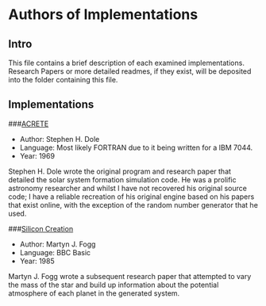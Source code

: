 # Authors of Implementations

## Intro

This file contains a brief description of each examined implementations. Research Papers or more detailed readmes, if they exist, will be deposited into the 
folder containing this file.

## Implementations

###[ACRETE](https://scholar.google.com/scholar?cluster=2649232823724285381&hl=en&as_sdt=0,5)

- Author: Stephen H. Dole
- Language: Most likely FORTRAN due to it being written for a IBM 7044.
- Year: 1969

Stephen H. Dole wrote the original program and research paper that detailed the solar system formation simulation code. He was a prolific astronomy 
researcher and whilst I have not recovered his original source code; I have a reliable recreation of his original engine based on his papers that exist online, 
with the exception of the random number generator that he used.

###[Silicon Creation](https://scholar.google.com/scholar?cluster=9385174980475541539&hl=en&as_sdt=0,5)

- Author: Martyn J. Fogg
- Language: BBC Basic
- Year: 1985

Martyn J. Fogg wrote a subsequent research paper that attempted to vary the mass of the star and build up information about the potential atmosphere of each 
planet in the generated system.
